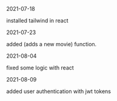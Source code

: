 2021-07-18

installed tailwind in react

2021-07-23

added (adds a new movie) function. 

2021-08-04

fixed some logic with react

2021-08-09

added user authentication with jwt tokens
